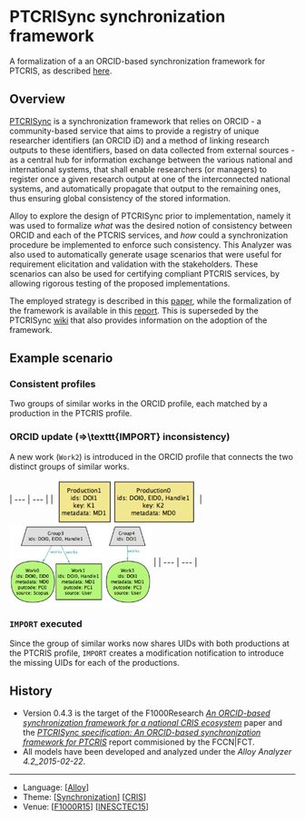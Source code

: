# PTCRISync synchronization framework

A formalization of a an ORCID-based synchronization framework for PTCRIS, as described [here](https://github.com/fccn/PTCRISync/wiki).

## Overview

[PTCRISync](https://github.com/fccn/PTCRISync/wiki) is a synchronization framework that relies on ORCID - a community-based service that aims to provide a registry of unique researcher identifiers (an ORCID iD) and a method of linking research outputs to these identifiers, based on data collected from external sources - as a central hub for information exchange between the various national and international systems, that shall enable researchers (or managers) to register once a given research output at one of the interconnected national systems, and automatically propagate that output to the remaining ones, thus ensuring global consistency of the stored information.

Alloy to explore the design of PTCRISync prior to implementation, namely it was used to formalize *what* was the desired notion of consistency between ORCID and each of the PTCRIS services, and *how* could a synchronization procedure be implemented to enforce such consistency. This Analyzer was also used to automatically generate usage scenarios that were useful for requirement elicitation and validation with the stakeholders. These scenarios can also be used for certifying compliant PTCRIS services, by allowing rigorous testing of the proposed implementations.

The employed strategy is described in this [paper](http://nmacedo.github.io/pubs.html#f1000r15), while the formalization of the framework is available in this [report](http://nmacedo.github.io/pubs.html#inesctec15). This is superseded by the PTCRISync [wiki](https://github.com/fccn/PTCRISync/wiki) that also provides information on the adoption of the framework.

## Example scenario

### Consistent profiles
Two groups of similar works in the ORCID profile, each matched by a production in the PTCRIS profile.

### ORCID update ($\Rightarrow$\texttt{IMPORT} inconsistency)
A new work (`Work2`) is introduced in the ORCID profile that connects the two distinct groups of similar works.

| --- | --- |
|  <img src="Resources/images/imported_s6_p0.png" alt="S6 P0" width="250px" align="middle"/> | <img src="Resources/images/imported_s6_o0.png" alt="S6 O0" width="250px" align="middle"/> |
| --- | --- |

### `IMPORT` executed
Since the group of similar works now shares UIDs with both productions at the PTCRIS profile, `IMPORT` creates a modification notification to introduce the missing UIDs for each of the productions.

## History

* Version 0.4.3 is the target of the F1000Research *[An ORCID-based synchronization framework for a national CRIS ecosystem](http://nmacedo.github.io/pubs.html#f1000r15)* paper and the *[PTCRISync specification: An ORCID-based synchronization framework for PTCRIS](http://nmacedo.github.io/pubs.html#inesctec15)* report commisioned by the FCCN|FCT.
* All models have been developed and analyzed under the *Alloy Analyzer 4.2_2015-02-22*.

---

* Language: [[Alloy](https://github.com/nmacedo/MSV/wiki/By-Language#alloy)]
* Theme: [[Synchronization](https://github.com/nmacedo/MSV/wiki/By-Theme#synchronization)] [[CRIS](https://github.com/nmacedo/MSV/wiki/By-Theme#cris)]
* Venue: [[F1000R15](https://github.com/nmacedo/MSV/wiki/By-Venue#f1000r15)] [[INESCTEC15](https://github.com/nmacedo/MSV/wiki/By-Venue#inesctec15)]

